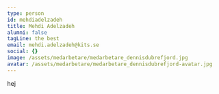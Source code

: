 ```yaml
---
type: person
id: mehdiadelzadeh
title: Mehdi Adelzadeh
alumni: false
tagLine: the best
email: mehdi.adelzadeh@kits.se
social: {}
image: /assets/medarbetare/medarbetare_dennisdubrefjord.jpg
avatar: /assets/medarbetare/medarbetare_dennisdubrefjord-avatar.jpg
---
```

hej
